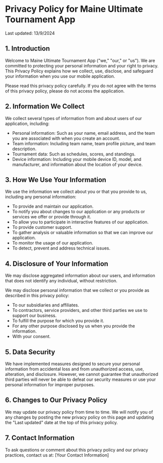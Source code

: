 # Privacy Policy for Maine Ultimate Tournament App

Last updated: 13/9/2024

## 1. Introduction

Welcome to Maine Ultimate Tournament App ("we," "our," or "us"). We are committed to protecting your personal information and your right to privacy. This Privacy Policy explains how we collect, use, disclose, and safeguard your information when you use our mobile application.

Please read this privacy policy carefully. If you do not agree with the terms of this privacy policy, please do not access the application.

## 2. Information We Collect

We collect several types of information from and about users of our application, including:

- Personal information: Such as your name, email address, and the team you are associated with when you create an account.
- Team information: Including team name, team profile picture, and team description.
- Tournament data: Such as schedules, scores, and standings.
- Device information: Including your mobile device ID, model, and manufacturer, and information about the location of your device.

## 3. How We Use Your Information

We use the information we collect about you or that you provide to us, including any personal information:

- To provide and maintain our application.
- To notify you about changes to our application or any products or services we offer or provide through it.
- To allow you to participate in interactive features of our application.
- To provide customer support.
- To gather analysis or valuable information so that we can improve our application.
- To monitor the usage of our application.
- To detect, prevent and address technical issues.

## 4. Disclosure of Your Information

We may disclose aggregated information about our users, and information that does not identify any individual, without restriction.

We may disclose personal information that we collect or you provide as described in this privacy policy:

- To our subsidiaries and affiliates.
- To contractors, service providers, and other third parties we use to support our business.
- To fulfill the purpose for which you provide it.
- For any other purpose disclosed by us when you provide the information.
- With your consent.

## 5. Data Security

We have implemented measures designed to secure your personal information from accidental loss and from unauthorized access, use, alteration, and disclosure. However, we cannot guarantee that unauthorized third parties will never be able to defeat our security measures or use your personal information for improper purposes.

## 6. Changes to Our Privacy Policy

We may update our privacy policy from time to time. We will notify you of any changes by posting the new privacy policy on this page and updating the "Last updated" date at the top of this privacy policy.

## 7. Contact Information

To ask questions or comment about this privacy policy and our privacy practices, contact us at: [Your Contact Information]
